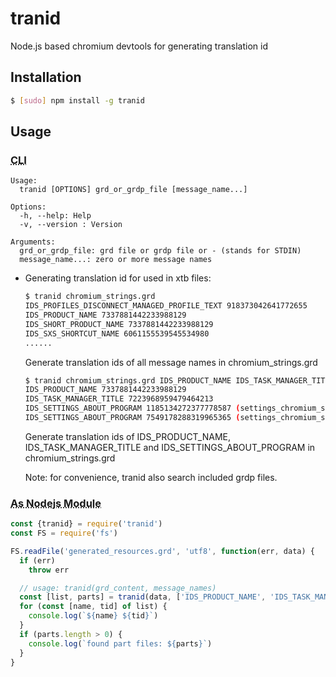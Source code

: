 # tranid
Node.js based chromium devtools for generating translation id

## Installation

```sh
$ [sudo] npm install -g tranid
```

## Usage

### <abbr title="Command Line Interface">CLI</abbr>

```
Usage:
  tranid [OPTIONS] grd_or_grdp_file [message_name...]

Options:
  -h, --help: Help
  -v, --version : Version

Arguments:
  grd_or_grdp_file: grd file or grdp file or - (stands for STDIN)
  message_name...: zero or more message names
```

* Generating translation id for used in xtb files:

  ```sh
  $ tranid chromium_strings.grd
  IDS_PROFILES_DISCONNECT_MANAGED_PROFILE_TEXT 918373042641772655
  IDS_PRODUCT_NAME 7337881442233988129
  IDS_SHORT_PRODUCT_NAME 7337881442233988129
  IDS_SXS_SHORTCUT_NAME 6061155539545534980
  ......
  ```

  Generate translation ids of all message names in chromium_strings.grd

  ```sh
  $ tranid chromium_strings.grd IDS_PRODUCT_NAME IDS_TASK_MANAGER_TITLE IDS_SETTINGS_ABOUT_PROGRAM
  IDS_PRODUCT_NAME 7337881442233988129
  IDS_TASK_MANAGER_TITLE 7223968959479464213
  IDS_SETTINGS_ABOUT_PROGRAM 1185134272377778587 (settings_chromium_strings.grdp)
  IDS_SETTINGS_ABOUT_PROGRAM 7549178288319965365 (settings_chromium_strings.grdp)
  ```

  Generate translation ids of IDS_PRODUCT_NAME, IDS_TASK_MANAGER_TITLE and IDS_SETTINGS_ABOUT_PROGRAM in chromium_strings.grd

  Note: for convenience, tranid also search included grdp files.


### <abbr title="As Nodejs Module Interface">As Nodejs Module</abbr>

```js
const {tranid} = require('tranid')
const FS = require('fs')

FS.readFile('generated_resources.grd', 'utf8', function(err, data) {
  if (err)
    throw err

  // usage: tranid(grd_content, message_names)
  const [list, parts] = tranid(data, ['IDS_PRODUCT_NAME', 'IDS_TASK_MANAGER_TITLE'])
  for (const [name, tid] of list) {
    console.log(`${name} ${tid}`)
  }
  if (parts.length > 0) {
    console.log(`found part files: ${parts}`)
  }
}
```
